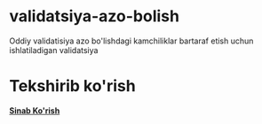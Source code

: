 # validatsiya-azo-bolish
Oddiy validatisiya azo bo'lishdagi kamchiliklar bartaraf etish uchun ishlatiladigan validatsiya
# Tekshirib ko'rish
<a href="https://ixtiy0r.github.io/validatsiya-azo-bolish/"><b>Sinab Ko'rish</b></a>
